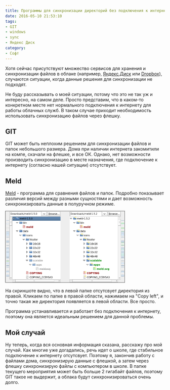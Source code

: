 ```yaml
---
title: Программы для синхронизации директорий без подключения к интернету
date: 2016-05-10 21:53:10
tags:
- GIT
- windows
- sync
- Яндекс Диск
category:
- Софт
---
```


Хотя сейчас присутствуют множество сервисов для хранения и синхронизации файлов в облаке (например, [Яндекс.Диск](http://atnartur.ru/r/ydisk) или [Dropbox](http://atnartur.ru/r/drop)), случаются ситуации, когда данные решения для синхронизации не подходят. <!--more-->

Не буду рассказывать о моей ситуации, потому что это не так уж и интересно, на самом деле. Просто представим, что в каком-то конкретном месте нет нормального подключения к интернету для работы облачных служб. В таком случае приходит необходимость использовать синхронизацию файлов через флешку.

## GIT

GIT может быть неплохим решением для синхронизации файлов и папок небольшого размера. Дома при наличии интернета закомитили на компе, скачали на флешке, и все ОК. Однако, нет возможности производить синхронизацию в месте назначения, где подключение к интернету (согласно нашей ситуации) отсутствует.

## Meld

[Meld](http://meldmerge.org/) - программа для сравнения файлов и папок. Подробно показывает различия версий между разными сущностями и дает возможность синхронизировать данные в полуручном режиме.

![](/content/2016/05/dir-sync/meld.png)

На скриншоте видно, что в левой папке отсутсвует директория из правой. Кликаем по папке в правой области, нажимаем на "Copy left", и точно такая же директория появляется в левой области. Все просто. 

Программа устанавливается и работает без подключения к интернету, поэтому она является идеальным решением для данной проблемы.

## Мой случай

Ну теперь, когда вся основная информация сказана, расскажу про мой случай. Как многие уже догадались, речь идет о школе, где стабильное подключение к интернету отсутсвует. Поэтому я, закончив работу с файлами дома, синхронизирую данные с флешкой, а затем через флешку синхронизирую файлы с компьютером в школе. В папке текущего мероприятия может быть больше 2 гигабайт файлов, поэтому GIT такое не выдержит, а облака будут синхронизироваться очень долго.
